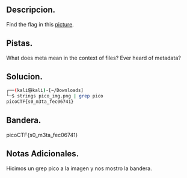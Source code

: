## Descripcion.
Find the flag in this [picture](https://jupiter.challenges.picoctf.org/static/00efdf2961da1e21470ffc0d496c3cc2/pico_img.png).

## Pistas.
What does meta mean in the context of files?
Ever heard of metadata?

## Solucion.
``` bash
┌──(kali㉿kali)-[~/Downloads]
└─$ strings pico_img.png | grep pico
picoCTF{s0_m3ta_fec06741}


```

## Bandera.
picoCTF{s0_m3ta_fec06741}

## Notas Adicionales.
Hicimos un grep pico a la imagen y nos mostro la bandera.
